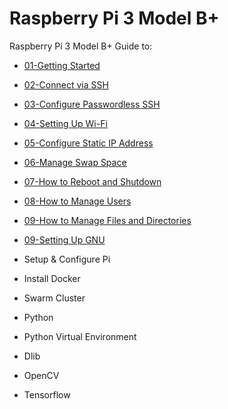 # Raspberry Pi 3 Model B+
Raspberry Pi 3 Model B+ Guide to:
- [01-Getting Started](./01-getting-started.md)
- [02-Connect via SSH](./02-configure-ssh.md)
- [03-Configure Passwordless SSH](./03-configure-passwordless-ssh.md)
- [04-Setting Up Wi-Fi](./04-setting-up-wi-fi.md)
- [05-Configure Static IP Address](./05-configure-static-ip.md)
- [06-Manage Swap Space](./06-configure-swap-space.md)
- [07-How to Reboot and Shutdown](./07-reboot-shutdown.md)
- [08-How to Manage Users](./08-manage-users.md)
- [09-How to Manage Files and Directories](./09-manage-files-directories.md)
- [09-Setting Up GNU](./10-setting-up-gnu.md)

 
 



 


- Setup &amp; Configure Pi
- Install Docker
- Swarm Cluster
- Python
- Python Virtual Environment
- Dlib
- OpenCV
- Tensorflow
